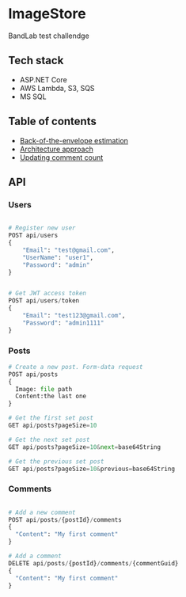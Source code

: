 # ImageStore

BandLab test challendge

## Tech stack
- ASP.NET Core
- AWS Lambda, S3, SQS
- MS SQL

## Table of contents
- [Back-of-the-envelope estimation](https://github.com/youngDevelopman/ImageStore/blob/master/docs/back-of-the-envelope-estimation.md)
- [Architecture approach](https://github.com/youngDevelopman/ImageStore/blob/master/docs/architecture-approach.md)
- [Updating comment count](https://github.com/youngDevelopman/ImageStore/blob/master/docs/updating-comments-count.md)

## API 

### Users
```py

# Register new user
POST api/users
{
    "Email": "test@gmail.com",
    "UserName": "user1",
    "Password": "admin"
}


# Get JWT access token
POST api/users/token
{
    "Email": "test123@gmail.com",
    "Password": "admin1111"
}

```
### Posts

```py
# Create a new post. Form-data request
POST api/posts
{
  Image: file path
  Content:the last one  
}

# Get the first set post 
GET api/posts?pageSize=10

# Get the next set post 
GET api/posts?pageSize=10&next=base64String

# Get the previous set post 
GET api/posts?pageSize=10&previous=base64String

```
### Comments
```py

# Add a new comment
POST api/posts/{postId}/comments
{
  "Content": "My first comment"
}

# Add a comment
DELETE api/posts/{postId}/comments/{commentGuid}
{
  "Content": "My first comment"
}

```

